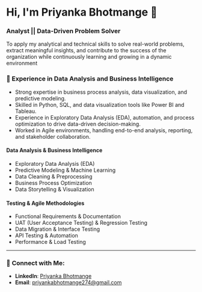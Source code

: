 # Hi, I'm Priyanka Bhotmange  👋 </h1>

### **Analyst || Data-Driven Problem Solver**

To apply my analytical and technical skills to solve real-world problems, extract meaningful insights, and contribute to the success of the organization while continuously learning and growing in a dynamic environment

### 💼 Experience in Data Analysis and Business Intelligence

- Strong expertise in business process analysis, data visualization, and predictive modeling.
- Skilled in Python, SQL, and data visualization tools like Power BI and Tableau.
- Experience in Exploratory Data Analysis (EDA), automation, and process optimization to drive data-driven decision-making.
- Worked in Agile environments, handling end-to-end analysis, reporting, and stakeholder collaboration.

#### Data Analysis & Business Intelligence
- Exploratory Data Analysis (EDA)
- Predictive Modeling & Machine Learning
- Data Cleaning & Preprocessing
- Business Process Optimization
- Data Storytelling & Visualization

#### Testing & Agile Methodologies
- Functional Requirements & Documentation
- UAT (User Acceptance Testing) & Regression Testing
- Data Migration & Interface Testing
- API Testing & Automation
- Performance & Load Testing

---

### 💬 **Connect with Me:**
- **LinkedIn**: [Priyanka Bhotmange](https://www.linkedin.com/in/priyankabt1?lipi=urn%3Ali%3Apage%3Ad_flagship3_profile_view_base_contact_details%3BKWcRsudaRTOPuM5RFpPI6w%3D%3D)  
- **Email**: [priyankabhotmange274@gmail.com](mailto:bhotmangepriyanka@xyz.com)


